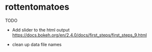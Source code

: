 # rottentomatoes

TODO

- Add slider to the html output https://docs.bokeh.org/en/2.4.0/docs/first_steps/first_steps_9.html

- clean up data file names